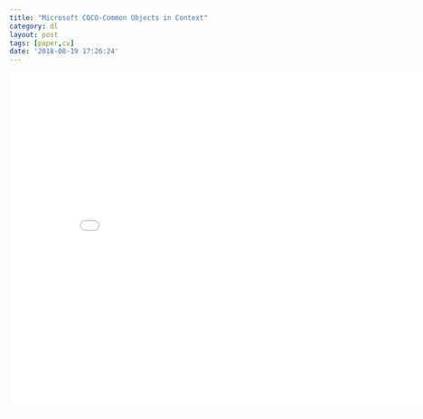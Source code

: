 ```yaml
---
title: "Microsoft COCO-Common Objects in Context"
category: dl
layout: post
tags: [paper,cv]
date: '2018-08-19 17:26:24'
---
```




<center><embed src="/imgs/coco-dataset-paper.pdf" width="850" height="600"></center>
